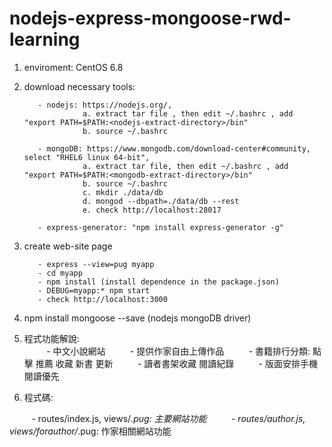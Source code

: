 # nodejs-express-mongoose-rwd-learning

1. enviroment: CentOS 6.8

2. download necessary tools:

          - nodejs: https://nodejs.org/, 
                    a. extract tar file , then edit ~/.bashrc , add  "export PATH=$PATH:<nodejs-extract-directory>/bin"
                    b. source ~/.bashrc
      
          - mongoDB: https://www.mongodb.com/download-center#community, select "RHEL6 linux 64-bit", 
                    a. extract tar file, then edit ~/.bashrc , add  "export PATH=$PATH:<mongodb-extract-directory>/bin"
                    b. source ~/.bashrc
                    c. mkdir ./data/db
                    d. mongod --dbpath=./data/db --rest
                    e. check http://localhost:28017
      
          - express-generator: "npm install express-generator -g"

3. create web-site page

          - express --view=pug myapp
          - cd myapp
          - npm install (install dependence in the package.json)
          - DEBUG=myapp:* npm start
          - check http://localhost:3000
  
4. npm install mongoose --save (nodejs mongoDB driver)  

5. 程式功能解說:
          
          - 中文小說網站
          - 提供作家自由上傳作品
          - 書籍排行分類: 點擊 推薦 收藏 新書 更新
          - 讀者書架收藏 閱讀紀錄
          - 版面安排手機閱讀優先

6. 程式碼:

          - routes/index.js, views/*.pug: 主要網站功能
          - routes/author.js, views/forauthor/*.pug: 作家相關網站功能
          
